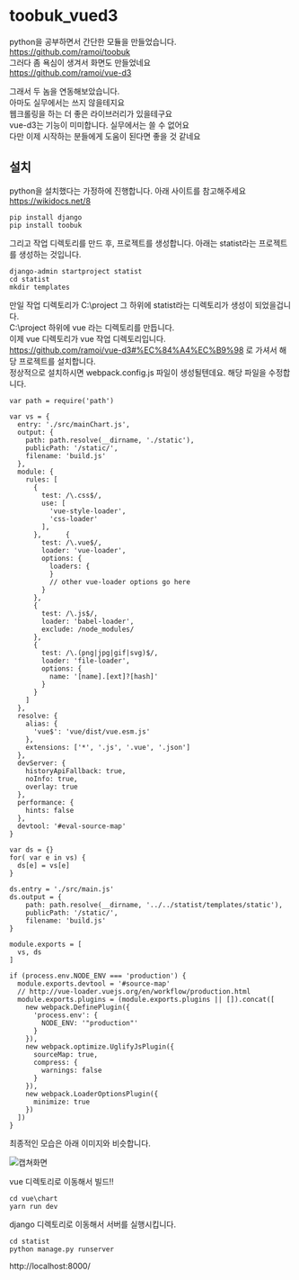 # toobuk_vued3
python을 공부하면서 간단한 모듈을 만들었습니다.  
https://github.com/ramoi/toobuk  
그러다 좀 욕심이 생겨서 화면도 만들었네요  
https://github.com/ramoi/vue-d3  

그래서 두 놈을 연동해보았습니다.  
아마도 실무에서는 쓰지 않을테지요  
웹크롤링을 하는 더 좋은 라이브러리가 있을테구요  
vue-d3는 기능이 미미합니다. 실무에서는 쓸 수 없어요  
다만 이제 시작하는 분들에게 도움이 된다면 좋을 것 같네요  

## 설치 
python을 설치했다는 가정하에 진행합니다. 아래 사이트를 참고해주세요  
https://wikidocs.net/8

	pip install django
	pip install toobuk


그리고 작업 디렉토리를 만드 후, 프로젝트를 생성합니다. 아래는 statist라는 프로젝트를 생성하는 것입니다.  

	django-admin startproject statist
	cd statist
	mkdir templates

만일 작업 디렉토리가 C:\project 그 하위에 statist라는 디렉토리가 생성이 되었을겁니다.  
C:\project 하위에 vue 라는 디렉토리를 만듭니다.  
이제 vue 디렉토리가 vue 작업 디렉토리입니다.  
https://github.com/ramoi/vue-d3#%EC%84%A4%EC%B9%98 로 가셔서 해당 프로젝트를 설치합니다.  
정상적으로 설치하시면 webpack.config.js 파일이 생성될텐데요. 해당 파일을 수정합니다.  

~~~
var path = require('path')

var vs = {
  entry: './src/mainChart.js',
  output: {
    path: path.resolve(__dirname, './static'),
    publicPath: '/static/',
    filename: 'build.js'
  },
  module: {
    rules: [
      {
        test: /\.css$/,
        use: [
          'vue-style-loader',
          'css-loader'
        ],
      },      {
        test: /\.vue$/,
        loader: 'vue-loader',
        options: {
          loaders: {
          }
          // other vue-loader options go here
        }
      },
      {
        test: /\.js$/,
        loader: 'babel-loader',
        exclude: /node_modules/
      },
      {
        test: /\.(png|jpg|gif|svg)$/,
        loader: 'file-loader',
        options: {
          name: '[name].[ext]?[hash]'
        }
      }
    ]
  },
  resolve: {
    alias: {
      'vue$': 'vue/dist/vue.esm.js'
    },
    extensions: ['*', '.js', '.vue', '.json']
  },
  devServer: {
    historyApiFallback: true,
    noInfo: true,
    overlay: true
  },
  performance: {
    hints: false
  },
  devtool: '#eval-source-map'
}

var ds = {}
for( var e in vs) {
  ds[e] = vs[e]
}

ds.entry = './src/main.js'
ds.output = {
    path: path.resolve(__dirname, '../../statist/templates/static'),
    publicPath: '/static/',
    filename: 'build.js'
}

module.exports = [
  vs, ds
]

if (process.env.NODE_ENV === 'production') {
  module.exports.devtool = '#source-map'
  // http://vue-loader.vuejs.org/en/workflow/production.html
  module.exports.plugins = (module.exports.plugins || []).concat([
    new webpack.DefinePlugin({
      'process.env': {
        NODE_ENV: '"production"'
      }
    }),
    new webpack.optimize.UglifyJsPlugin({
      sourceMap: true,
      compress: {
        warnings: false
      }
    }),
    new webpack.LoaderOptionsPlugin({
      minimize: true
    })
  ])
}
~~~

최종적인 모습은 아래 이미지와 비슷합니다.  

![캡쳐화면](https://user-images.githubusercontent.com/31053133/52839092-3cd48100-3138-11e9-842d-d049c0125b4d.png)

vue 디렉토리로 이동해서 빌드!!  

	cd vue\chart
	yarn run dev


django 디렉토리로 이동해서 서버를 실행시킵니다.

	cd statist
	python manage.py runserver

http://localhost:8000/